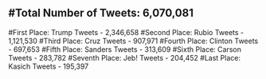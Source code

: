 #Total Number of Tweets: 6,070,081 
---
#First Place: Trump Tweets - 2,346,658
#Second Place: Rubio Tweets - 1,121,530
#Third Place: Cruz Tweets - 907,971
#Fourth Place: Clinton Tweets - 697,653
#Fifth Place: Sanders Tweets - 313,609
#Sixth Place: Carson Tweets - 283,782
#Seventh Place: Jeb! Tweets - 204,452
#Last Place: Kasich Tweets - 195,397
